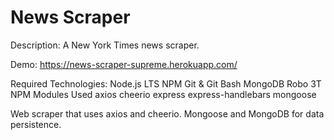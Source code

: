 
# News Scraper

Description: A New York Times news scraper.

Demo: https://news-scraper-supreme.herokuapp.com/

Required Technologies:
Node.js LTS
NPM
Git & Git Bash
MongoDB
Robo 3T
NPM Modules Used
axios
cheerio
express
express-handlebars
mongoose


Web scraper that uses axios and cheerio. Mongoose and MongoDB for data persistence. 

